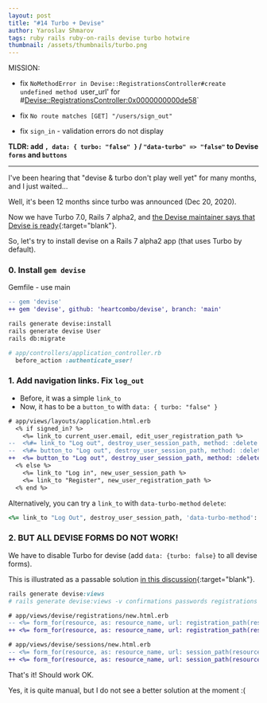 ```yaml
---
layout: post
title: "#14 Turbo + Devise"
author: Yaroslav Shmarov
tags: ruby rails ruby-on-rails devise turbo hotwire
thumbnail: /assets/thumbnails/turbo.png
---
```


MISSION:
* fix `NoMethodError in Devise::RegistrationsController#create undefined method `user_url' for #<Devise::RegistrationsController:0x0000000000de58>`

* fix `No route matches [GET] "/users/sign_out"`

* fix `sign_in` - validation errors do not display

**TLDR: add `, data: { turbo: "false" }` / `"data-turbo" => "false"` to Devise `forms` and `buttons`**

****

I've been hearing that "devise & turbo don't play well yet" for many months, and I just waited...

Well, it's been 12 months since turbo was announced (Dec 20, 2020).

Now we have Turbo 7.0, Rails 7 alpha2, and [the Devise maintainer says that Devise is ready](https://twitter.com/heartcombo/status/1446256070306013186){:target="blank"}.

So, let's try to install devise on a Rails 7 alpha2 app (that uses Turbo by default).

### 0. Install `gem devise`

Gemfile - use main 
```diff
-- gem 'devise'
++ gem 'devise', github: 'heartcombo/devise', branch: 'main'
```

```sh
rails generate devise:install
rails generate devise User
rails db:migrate
```

```ruby
# app/controllers/application_controller.rb
  before_action :authenticate_user!
```

### 1. Add navigation links. Fix `log_out`

* Before, it was a simple `link_to`
* Now, it has to be a `button_to` with `data: { turbo: "false" }`

```diff
# app/views/layouts/application.html.erb
  <% if signed_in? %>
    <%= link_to current_user.email, edit_user_registration_path %>
--  <%#= link_to "Log out", destroy_user_session_path, method: :delete %>
--  <%#= button_to "Log out", destroy_user_session_path, method: :delete, form: { "data-turbo" => "false" } %>
++  <%= button_to "Log out", destroy_user_session_path, method: :delete, data: { turbo: "false" } %>
  <% else %>
    <%= link_to "Log in", new_user_session_path %>
    <%= link_to "Register", new_user_registration_path %>
  <% end %>
```

Alternatively, you can try a `link_to` with `data-turbo-method` `delete`:
```ruby
<%= link_to "Log Out", destroy_user_session_path, 'data-turbo-method': :delete %>
```

### 2. BUT ALL DEVISE FORMS DO NOT WORK!

We have to disable Turbo for devise (add `data: {turbo: false}` to all devise forms).

This is illustrated as a passable solution [in this discussion](https://github.com/heartcombo/devise/issues/5358#issuecomment-798796788){:target="blank"}.

```ruby
rails generate devise:views
# rails generate devise:views -v confirmations passwords registrations sessions
```

```diff
# app/views/devise/registrations/new.html.erb
-- <%= form_for(resource, as: resource_name, url: registration_path(resource_name)) do |f| %>
++ <%= form_for(resource, as: resource_name, url: registration_path(resource_name), html: { data: { turbo: false} } ) do |f| %>
```

```diff
# app/views/devise/sessions/new.html.erb
-- <%= form_for(resource, as: resource_name, url: session_path(resource_name)) do |f| %>
++ <%= form_for(resource, as: resource_name, url: session_path(resource_name), html: { data: { turbo: false} } ) do |f| %>
```

That's it! Should work OK.

Yes, it is quite manual, but I do not see a better solution at the moment :(